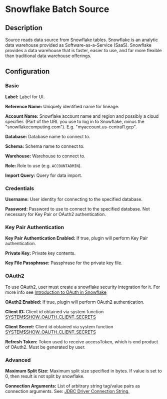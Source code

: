 # Snowflake Batch Source


Description
-----------
Source reads data source from Snowflake tables. Snowflake is an analytic data warehouse provided as 
Software-as-a-Service (SaaS). Snowflake provides a data warehouse that is faster, easier to use, 
and far more flexible than traditional data warehouse offerings.

Configuration
-------------

### Basic

**Label:** Label for UI.

**Reference Name:** Uniquely identified name for lineage.

**Account Name:** Snowflake account name and region and possibly a cloud specifier. (Part of the URL you use to 
log in to Snowflake, minus the "snowflakecomputing.com"). E.g. "myaccount.us-central1.gcp".

**Database:** Database name to connect to.

**Schema:** Schema name to connect to.

**Warehouse:** Warehouse to connect to.

**Role:** Role to use (e.g. `ACCOUNTADMIN`).

**Import Query:** Query for data import.

### Credentials

**Username:** User identity for connecting to the specified database.

**Password:** Password to use to connect to the specified database. Not necessary for Key Pair or OAuth2 authentication.

### Key Pair Authentication

**Key Pair Authentication Enabled:** If true, plugin will perform Key Pair authentication.

**Private Key:** Private key contents.

**Key File Passphrase:** Passphrase for the private key file.

### OAuth2

To use OAuth2, user must create a snowflake security integration for it.
For more info see [Introduction to OAuth in Snowflake](https://docs.snowflake.net/manuals/user-guide/oauth-intro.html)

**OAuth2 Enabled:** If true, plugin will perform OAuth2 authentication.

**Client ID:** Client id obtained via system function 
[SYSTEM$SHOW_OAUTH_CLIENT_SECRETS](https://docs.snowflake.net/manuals/sql-reference/functions/system_show_oauth_client_secrets.html)

**Client Secret:** Client id obtained via system function 
[SYSTEM$SHOW_OAUTH_CLIENT_SECRETS](https://docs.snowflake.net/manuals/sql-reference/functions/system_show_oauth_client_secrets.html)

**Refresh Token:** Token used to receive accessToken, which is end product of OAuth2. Must be generated by user.

### Advanced

**Maximum Split Size:** Maximum split size specified in bytes. If value is set to 0, then result is not split by 
snowflake.

**Connection Arguments:** List of arbitrary string tag/value pairs as connection arguments. See: [JDBC Driver Connection String.](https://docs.snowflake.net/manuals/user-guide/jdbc-configure.html#jdbc-driver-connection-string)
